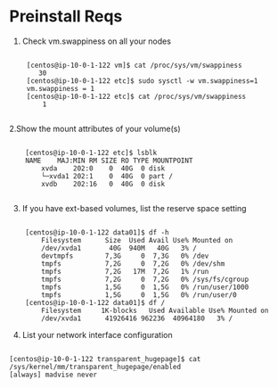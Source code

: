 # Preinstall Reqs
1. Check vm.swappiness on all your nodes
    
    <code>
    [centos@ip-10-0-1-122 vm]$ cat /proc/sys/vm/swappiness
       30
    [centos@ip-10-0-1-122 etc]$ sudo sysctl -w vm.swappiness=1
	vm.swappiness = 1
    [centos@ip-10-0-1-122 etc]$ cat /proc/sys/vm/swappiness 
        1
    </code>
  2.Show the mount attributes of your volume(s)
  
  <code>
	[centos@ip-10-0-1-122 etc]$ lsblk
	NAME    MAJ:MIN RM SIZE RO TYPE MOUNTPOINT
		xvda    202:0    0  40G  0 disk 
		└─xvda1 202:1    0  40G  0 part /
		xvdb    202:16   0  40G  0 disk
  </code>
  
  3. If you have ext-based volumes, list the reserve space setting
	
<code>
	[centos@ip-10-0-1-122 data01]$ df -h
		Filesystem      Size  Used Avail Use% Mounted on
		/dev/xvda1       40G  940M   40G   3% /
		devtmpfs        7,3G     0  7,3G   0% /dev
		tmpfs           7,2G     0  7,2G   0% /dev/shm
		tmpfs           7,2G   17M  7,2G   1% /run
		tmpfs           7,2G     0  7,2G   0% /sys/fs/cgroup
		tmpfs           1,5G     0  1,5G   0% /run/user/1000
		tmpfs           1,5G     0  1,5G   0% /run/user/0
	[centos@ip-10-0-1-122 data01]$ df /
		Filesystem     1K-blocks   Used Available Use% Mounted on
		/dev/xvda1      41926416 962236  40964180   3% /
</code>

4. List your network interface configuration

<code>
[centos@ip-10-0-1-122 transparent_hugepage]$ cat /sys/kernel/mm/transparent_hugepage/enabled 
[always] madvise never
</code>
